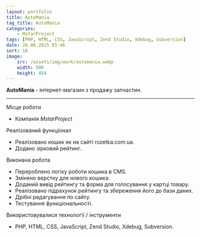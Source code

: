 ```yaml
---
layout: portfolio
title: AutoMania
tag_title: AutoMania
categories:
    - MstarProject
tags: [PHP, HTML, CSS, JavaScript, Zend Studio, Xdebug, Subversion]
date: 26.06.2015 05:46
sort: 10
image: 
    src: /assets/img/work/automania.webp 
    width: 500
    height: 454
---
```


**AutoMania** - інтернет-магазин з продажу запчастин.

---

Місце роботи

* Компанія _MstarProject_

Реалізований функціонал

* Реалізовано кошик як на сайті rozetka.com.ua.
* Додано зірковий рейтинг.

Виконана робота

* Перероблено логіку роботи кошика в CMS.
* Змінено верстку для нового кошика.
* Доданий вивід рейтингу та форма для голосування у картці товару.
* Реалізовано підрахунок рейтингу та збереження його до бази даних.
* Дрібні редагування по сайту.
* Тестування функціональності.

Використовувалися технології / інструменти

* PHP, HTML, CSS, JavaScript, Zend Studio, Xdebug, Subversion.
